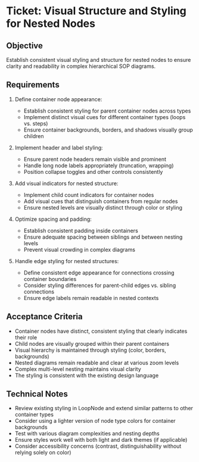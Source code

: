 # Ticket: Visual Structure and Styling for Nested Nodes

## Objective
Establish consistent visual styling and structure for nested nodes to ensure clarity and readability in complex hierarchical SOP diagrams.

## Requirements

1. Define container node appearance:
   - Establish consistent styling for parent container nodes across types
   - Implement distinct visual cues for different container types (loops vs. steps)
   - Ensure container backgrounds, borders, and shadows visually group children

2. Implement header and label styling:
   - Ensure parent node headers remain visible and prominent
   - Handle long node labels appropriately (truncation, wrapping)
   - Position collapse toggles and other controls consistently

3. Add visual indicators for nested structure:
   - Implement child count indicators for container nodes
   - Add visual cues that distinguish containers from regular nodes
   - Ensure nested levels are visually distinct through color or styling

4. Optimize spacing and padding:
   - Establish consistent padding inside containers
   - Ensure adequate spacing between siblings and between nesting levels
   - Prevent visual crowding in complex diagrams

5. Handle edge styling for nested structures:
   - Define consistent edge appearance for connections crossing container boundaries
   - Consider styling differences for parent-child edges vs. sibling connections
   - Ensure edge labels remain readable in nested contexts

## Acceptance Criteria

- Container nodes have distinct, consistent styling that clearly indicates their role
- Child nodes are visually grouped within their parent containers
- Visual hierarchy is maintained through styling (color, borders, backgrounds)
- Nested diagrams remain readable and clear at various zoom levels
- Complex multi-level nesting maintains visual clarity
- The styling is consistent with the existing design language

## Technical Notes

- Review existing styling in LoopNode and extend similar patterns to other container types
- Consider using a lighter version of node type colors for container backgrounds
- Test with various diagram complexities and nesting depths
- Ensure styles work well with both light and dark themes (if applicable)
- Consider accessibility concerns (contrast, distinguishability without relying solely on color) 
